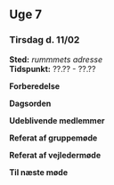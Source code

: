 <h2 id="07">Uge 7</h2>

<h3>Tirsdag d. 11/02</h3>  

**Sted:** *rummmets adresse*  
**Tidspunkt:** ??.?? - ??.??  

**Forberedelse**  

**Dagsorden**  

**Udeblivende medlemmer**

**Referat af gruppemøde**

**Referat af vejledermøde**

**Til næste møde**

